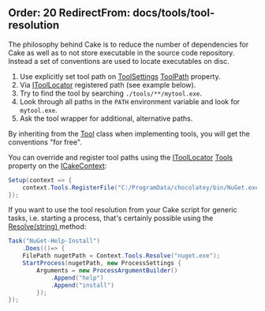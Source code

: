 Order: 20
RedirectFrom: docs/tools/tool-resolution
---

The philosophy behind Cake is to reduce the number of dependencies for Cake
as well as to not store executable in the source code repository. Instead a
set of conventions are used to locate executables on disc.

1. Use explicitly set tool path on [ToolSettings](/api/Cake.Core.Tooling/ToolSettings) [ToolPath](/api/Cake.Core.Tooling/ToolSettings/F6956DA8) property.
2. Via [IToolLocator](/api/Cake.Core.Tooling/IToolLocator/) registered path (see example below).
3. Try to find the tool by searching `./tools/**/mytool.exe`.
4. Look through all paths in the `PATH` environment variable and look for `mytool.exe`.
5. Ask the tool wrapper for additional, alternative paths.

By inheriting from the [Tool<T>](/api/Cake.Core.Tooling/Tool_1) class
when implementing tools, you will get the conventions "for free".

You can override and register tool paths using the [IToolLocator](/api/Cake.Core.Tooling/IToolLocator/) [Tools](/api/Cake.Core/ICakeContext/8C889AB4) property on the [ICakeContext](/api/Cake.Core/ICakeContext/):

```csharp
Setup(context => {
    context.Tools.RegisterFile("C:/ProgramData/chocolatey/bin/NuGet.exe");
});
```

If you want to use the tool resolution from your Cake script for generic tasks, i.e. starting a process, that's certainly possible using the [Resolve(string) ](/api/Cake.Core.Tooling/IToolLocator/D57090B2) method:
```csharp
Task("NuGet-Help-Install")
    .Does(()=> {
    FilePath nugetPath = Context.Tools.Resolve("nuget.exe");
    StartProcess(nugetPath, new ProcessSettings {
        Arguments = new ProcessArgumentBuilder()
            .Append("help")
            .Append("install")
        });
});
```
